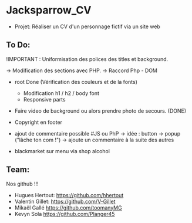 # Jacksparrow_CV

- Projet: Réaliser un CV d'un personnage fictif via un site web

## To Do:

!IMPORTANT : Uniformisation des polices des titles et background. 

-> Modification des sections avec PHP.
-> Raccord Php - DOM

- root Done (Vérification des couleurs et de la fonts)  
    - Modification h1 / h2 / body font  
    - Responsive parts
- Faire video de background ou alors prendre photo de secours. (DONE)
- Copyright en footer

- ajout de commentaire possible #JS ou PhP
    -> idée : button -> popup ("lâche ton com !") -> ajoute un commentaire à la suite des autres
- blackmarket sur menu via shop alcohol

## Team:

Nos github !!!
- Hugues Hertout:
https://github.com/hhertout
- Valentin Gillet:
https://github.com/V-Gillet
- Mikaël Gallé
https://github.com/toomanyMG
- Kevyn Sola
https://github.com/Planger45
